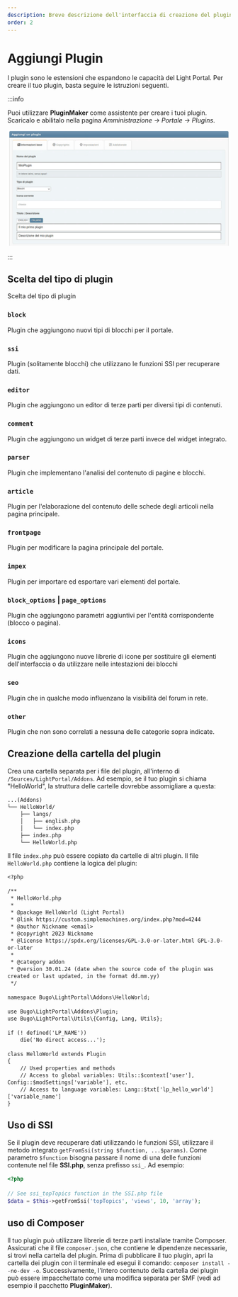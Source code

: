 ```yaml
---
description: Breve descrizione dell'interfaccia di creazione del plugin
order: 2
---
```


# Aggiungi Plugin

I plugin sono le estensioni che espandono le capacità del Light Portal. Per creare il tuo plugin, basta seguire le istruzioni seguenti.

:::info

Puoi utilizzare **PluginMaker** come assistente per creare i tuoi plugin. Scaricalo e abilitalo nella pagina _Amministrazione -> Portale -> Plugins_.

![Create a new plugin with PluginMaker](create_plugin.png)

:::

## Scelta del tipo di plugin

Scelta del tipo di plugin

### `block`

Plugin che aggiungono nuovi tipi di blocchi per il portale.

### `ssi`

Plugin (solitamente blocchi) che utilizzano le funzioni SSI per recuperare dati.

### `editor`

Plugin che aggiungono un editor di terze parti per diversi tipi di contenuti.

### `comment`

Plugin che aggiungono un widget di terze parti invece del widget integrato.

### `parser`

Plugin che implementano l'analisi del contenuto di pagine e blocchi.

### `article`

Plugin per l'elaborazione del contenuto delle schede degli articoli nella pagina principale.

### `frontpage`

Plugin per modificare la pagina principale del portale.

### `impex`

Plugin per importare ed esportare vari elementi del portale.

### `block_options` | `page_options`

Plugin che aggiungono parametri aggiuntivi per l'entità corrispondente (blocco o pagina).

### `icons`

Plugin che aggiungono nuove librerie di icone per sostituire gli elementi dell'interfaccia o da utilizzare nelle intestazioni dei blocchi

### `seo`

Plugin che in qualche modo influenzano la visibilità del forum in rete.

### `other`

Plugin che non sono correlati a nessuna delle categorie sopra indicate.

## Creazione della cartella del plugin

Crea una cartella separata per i file del plugin, all'interno di `/Sources/LightPortal/Addons`. Ad esempio, se il tuo plugin si chiama "HelloWorld", la struttura delle cartelle dovrebbe assomigliare a questa:

```
...(Addons)
└── HelloWorld/
    ├── langs/
    │   ├── english.php
    │   └── index.php
    ├── index.php
    └── HelloWorld.php
```

Il file `index.php` può essere copiato da cartelle di altri plugin. Il file `HelloWorld.php` contiene la logica del plugin:

```php:line-numbers
<?php

/**
 * HelloWorld.php
 *
 * @package HelloWorld (Light Portal)
 * @link https://custom.simplemachines.org/index.php?mod=4244
 * @author Nickname <email>
 * @copyright 2023 Nickname
 * @license https://spdx.org/licenses/GPL-3.0-or-later.html GPL-3.0-or-later
 *
 * @category addon
 * @version 30.01.24 (date when the source code of the plugin was created or last updated, in the format dd.mm.yy)
 */

namespace Bugo\LightPortal\Addons\HelloWorld;

use Bugo\LightPortal\Addons\Plugin;
use Bugo\LightPortal\Utils\{Config, Lang, Utils};

if (! defined('LP_NAME'))
	die('No direct access...');

class HelloWorld extends Plugin
{
    // Used properties and methods
    // Access to global variables: Utils::$context['user'], Config::$modSettings['variable'], etc.
    // Access to language variables: Lang::$txt['lp_hello_world']['variable_name']
}

```

## Uso di SSI

Se il plugin deve recuperare dati utilizzando le funzioni SSI, utilizzare il metodo integrato `getFromSsi(string $function, ...$params)`. Come parametro `$function` bisogna passare il nome di una delle funzioni contenute nel file **SSI.php**, senza prefisso `ssi_`. Ad esempio:

```php
<?php

// See ssi_topTopics function in the SSI.php file
$data = $this->getFromSsi('topTopics', 'views', 10, 'array');
```

## uso di Composer

Il tuo plugin può utilizzare librerie di terze parti installate tramite Composer. Assicurati che il file `composer.json`, che contiene le dipendenze necessarie, si trovi nella cartella del plugin. Prima di pubblicare il tuo plugin, apri la cartella dei plugin con il terminale ed esegui il comando: `composer install --no-dev -o`. Successivamente, l'intero contenuto della cartella dei plugin può essere impacchettato come una modifica separata per SMF (vedi ad esempio il pacchetto **PluginMaker**).
